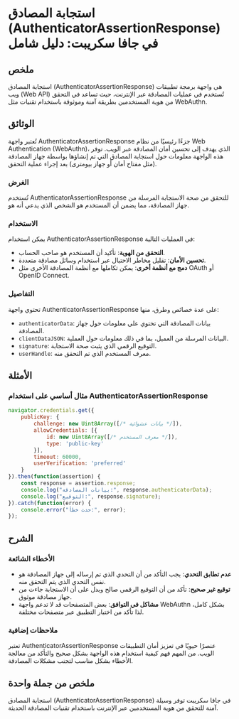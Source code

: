 <!--
Meta Description: # استجابة المصادق (AuthenticatorAssertionResponse) في جافا سكريبت: دليل شامل ## ملخص استجابة المصادق (AuthenticatorAssertionResponse) هي واجهة برمجة ت...
Meta Keywords: المصادقة, authenticatorassertionresponse, الذي, جهاز, عبر
-->

# استجابة المصادق (AuthenticatorAssertionResponse) في جافا سكريبت: دليل شامل

## ملخص
استجابة المصادق (AuthenticatorAssertionResponse) هي واجهة برمجة تطبيقات ويب (Web API) تُستخدم في عمليات المصادقة عبر الإنترنت، حيث تساعد في التحقق من هوية المستخدمين بطريقة آمنة وموثوقة باستخدام تقنيات مثل WebAuthn.

## الوثائق
تُعتبر واجهة AuthenticatorAssertionResponse جزءًا رئيسيًا من نظام Web Authentication (WebAuthn)، الذي يهدف إلى تحسين أمان المصادقة عبر الويب. توفر هذه الواجهة معلومات حول استجابة المصادق التي تم إنشاؤها بواسطة جهاز المصادقة (مثل مفتاح أمان أو جهاز بيومترى) بعد إجراء عملية التحقق.

### الغرض
تُستخدم AuthenticatorAssertionResponse للتحقق من صحة الاستجابة المرسلة من جهاز المصادقة، مما يضمن أن المستخدم هو الشخص الذي يدعي أنه هو.

### الاستخدام
يمكن استخدام AuthenticatorAssertionResponse في العمليات التالية:
- **التحقق من الهوية**: تأكيد أن المستخدم هو صاحب الحساب.
- **تحسين الأمان**: تقليل مخاطر الاحتيال عبر استخدام وسائل مصادقة متعددة.
- **دمج مع أنظمة أخرى**: يمكن تكاملها مع أنظمة المصادقة الأخرى مثل OAuth أو OpenID Connect.

### التفاصيل
تحتوي واجهة AuthenticatorAssertionResponse على عدة خصائص وطرق، منها:
- `authenticatorData`: بيانات المصادقة التي تحتوي على معلومات حول جهاز المصادقة.
- `clientDataJSON`: البيانات المرسلة من العميل، بما في ذلك معلومات حول العملية.
- `signature`: التوقيع الرقمي الذي يثبت صحة الاستجابة.
- `userHandle`: معرف المستخدم الذي تم التحقق منه.

## الأمثلة
### مثال أساسي على استخدام AuthenticatorAssertionResponse
```javascript
navigator.credentials.get({
    publicKey: {
        challenge: new Uint8Array([/* بيانات عشوائية */]),
        allowCredentials: [{
            id: new Uint8Array([/* معرف المستخدم */]),
            type: 'public-key'
        }],
        timeout: 60000,
        userVerification: 'preferred'
    }
}).then(function(assertion) {
    const response = assertion.response;
    console.log("بيانات المصادقة:", response.authenticatorData);
    console.log("التوقيع:", response.signature);
}).catch(function(error) {
    console.error("حدث خطأ:", error);
});
```

## الشرح
### الأخطاء الشائعة
- **عدم تطابق التحدي**: يجب التأكد من أن التحدي الذي تم إرساله إلى جهاز المصادقة هو نفس التحدي الذي يتم التحقق منه.
- **توقيع غير صحيح**: تأكد من أن التوقيع الرقمي صالح ويدل على أن الاستجابة جاءت من جهاز مصادقة موثوق.
- **مشاكل في التوافق**: بعض المتصفحات قد لا تدعم واجهة WebAuthn بشكل كامل، لذا تأكد من اختبار التطبيق عبر متصفحات مختلفة.

### ملاحظات إضافية
تعتبر AuthenticatorAssertionResponse عنصرًا حيويًا في تعزيز أمان التطبيقات الويب. من المهم فهم كيفية استخدام هذه الواجهة بشكل صحيح والتأكد من معالجة الأخطاء بشكل مناسب لتجنب مشكلات المصادقة.

## ملخص من جملة واحدة
استجابة المصادق (AuthenticatorAssertionResponse) في جافا سكريبت توفر وسيلة آمنة للتحقق من هوية المستخدمين عبر الإنترنت باستخدام تقنيات المصادقة الحديثة.